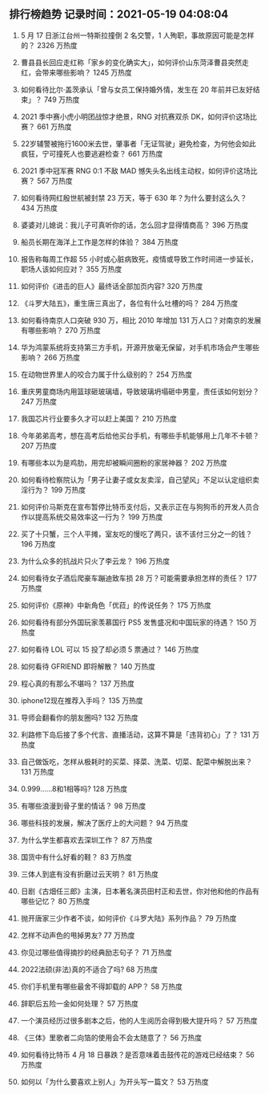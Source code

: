 
## 排行榜趋势 记录时间：2021-05-19 04:08:04
  
  1. 5 月 17 日浙江台州一特斯拉撞倒 2 名交警，1 人殉职，事故原因可能是怎样的？ 2326 万热度
    
  2. 曹县县长回应走红称「家乡的变化确实大」，如何评价山东菏泽曹县突然走红，会带来哪些影响？ 1245 万热度
    
  3. 如何看待比尔·盖茨承认「曾与女员工保持婚外情，发生在 20 年前并已友好结束」？ 749 万热度
    
  4. 2021 季中赛小虎小明团战惊才绝景，RNG 对抗赛双杀 DK，如何评价这场比赛？ 661 万热度
    
  5. 22岁辅警被拖行1600米去世，肇事者「无证驾驶」避免检查，为何他会如此疯狂，宁可撞死人也要逃避检查？ 661 万热度
    
  6. 2021 季中冠军赛 RNG 0:1 不敌 MAD 憾失头名出线主动权，如何评价这场比赛？ 567 万热度
    
  7. 如何看待网红殷世航被封禁 23 万天，等于 630 年？为什么要封这么久？ 434 万热度
    
  8. 婆婆对儿媳说：我儿子可真听你的话，怎么回才显得情商高？ 396 万热度
    
  9. 船员长期在海洋上工作是怎样的体验？ 384 万热度
    
  10. 报告称每周工作超 55 小时或心脏病致死，疫情或导致工作时间进一步延长，职场人该如何应对？ 355 万热度
    
  11. 如何评价《进击的巨人》最终话全部加页内容? 320 万热度
    
  12. 《斗罗大陆五》，重生唐三真出了，各位有什么吐槽的吗？ 284 万热度
    
  13. 如何看待南京人口突破 930 万，相比 2010 年增加 131 万人口？对南京的发展有哪些影响？ 270 万热度
    
  14. 华为鸿蒙系统将支持第三方手机，开源开放毫无保留，对手机市场会产生哪些影响？ 266 万热度
    
  15. 在动物世界里人的咬合力属于什么级别的？ 254 万热度
    
  16. 重庆男童商场内用篮球砸玻璃墙，导致玻璃坍塌砸中男童，责任该如何划分？ 247 万热度
    
  17. 我国芯片行业要多久才可以赶上美国？ 210 万热度
    
  18. 今年弟弟高考，想在高考后给他买台手机，有哪些手机能够用上几年不卡顿？ 207 万热度
    
  19. 有哪些本以为是鸡肋，用完却被瞬间圈粉的家居神器？ 202 万热度
    
  20. 如何看待检察院认为「男子让妻子或女友卖淫，自己望风」不足以认定组织卖淫行为？ 199 万热度
    
  21. 如何评价马斯克在宣布暂停比特币支付后，又表示正在与狗狗币的开发人员合作以提高系统交易效率这一行为？ 199 万热度
    
  22. 买了十只蟹，三个人平摊，室友吃的慢吃了两只，该不该付三分之一的钱？ 196 万热度
    
  23. 为什么众多的抗战片只火了李云龙？ 196 万热度
    
  24. 如何看待女子酒后爬豪车蹦迪致车损 28 万？可能需要承担怎样的责任？ 177 万热度
    
  25. 如何评价《原神》中新角色「优菈」的传说任务？ 175 万热度
    
  26. 如何看待有部分外国玩家羡慕国行 PS5 发售盛况和中国玩家的待遇？ 150 万热度
    
  27. 如何看待 LOL 可以 15 投了却必须 5 票通过？ 146 万热度
    
  28. 如何看待 GFRIEND 即将解散？ 140 万热度
    
  29. 程心真的有那么不堪吗？ 137 万热度
    
  30. iphone12现在推荐入手吗？ 135 万热度
    
  31. 导师会翻看你的朋友圈吗? 132 万热度
    
  32. 利路修下岛后接了多个代言、直播活动，这算不算是「违背初心」了？ 131 万热度
    
  33. 自己做饭吃，怎样从极耗时的买菜、择菜、洗菜、切菜、配菜中解脱出来？ 131 万热度
    
  34. 0.999......8和1相等吗? 128 万热度
    
  35. 有哪些浪漫到骨子里的情话？ 98 万热度
    
  36. 哪些科技的发展，解决了医疗上的大问题？ 94 万热度
    
  37. 为什么学生都喜欢去深圳工作？ 87 万热度
    
  38. 国货中有什么好看的鞋？ 83 万热度
    
  39. 三体人到底有没有折磨过云天明？ 81 万热度
    
  40. 日剧《古畑任三郎》主演，日本著名演员田村正和去世，你对他和他的作品有哪些记忆？ 80 万热度
    
  41. 抛开唐家三少作者不谈，如何评价《斗罗大陆》系列作品？ 79 万热度
    
  42. 怎样不动声色的甩掉男友? 77 万热度
    
  43. 你见过哪些值得摘抄的经典励志句子？ 71 万热度
    
  44. 2022法硕(非法)真的不适合了吗? 68 万热度
    
  45. 你们手机里有哪些最舍不得卸载的 APP？ 58 万热度
    
  46. 辞职后五险一金如何处理？ 57 万热度
    
  47. 一个演员经历过很多剧本之后，他的人生阅历会得到极大提升吗？ 57 万热度
    
  48. 《三体》里歌者二向箔的使用会不会太随意了？ 56 万热度
    
  49. 如何看待比特币 4 月 18 日暴跌？是否意味着击鼓传花的游戏已经结束？ 56 万热度
    
  50. 如何以「为什么要喜欢上别人」为开头写一篇文？ 53 万热度
    